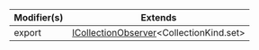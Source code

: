 | Modifier(s)                            | Extends                                    |
|----------------------------------------|--------------------------------------------|
| export | [ICollectionObserver](/runtime/interface/observation/icollectionobserver.md)&lt;CollectionKind.set&gt; |